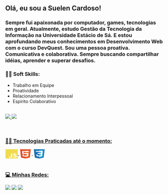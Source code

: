 ## Olá, eu sou a Suelen Cardoso!

<h3>Sempre fui apaixonada por computador, games, tecnologias em geral.
Atualmente, estudo Gestão da Tecnologia da Informação na Universidade Estácio de Sá.
E estou aprofundando meus conhecimentos em Desenvolvimento Web com o curso DevQuest.
Sou uma pessoa proativa. Comunicativa e colaborativa. 
Sempre buscando compartilhar idéias, aprender e superar desafios.</h3>

<h3>🧝‍♀️ Soft Skills:</h3>
<ul>
 <li>Trabalho em Equipe</li>
 <li>Proatividade</li>
 <li>Relacionamento Interpessoal</li>
 <li>Espirito Colaborativo</li>
</ul>

<br>
 
 <div>
   <a href="https://github.com/SuelenSCardoso">
   <img height="180em" src="https://github-readme-stats.vercel.app/api?username=SuelenSCardoso&show_icons=true&theme=tokyonight&include_all_commits=true&count_private=true"/>
   <img height="180em" src="https://github-readme-stats.vercel.app/api/top-langs/?username=SuelenSCardoso&layout=compact&langs_count=6&theme=tokyonight"/>

</div>
 
 <br> 
 
 

<div style="display: inline_block"><br>
 <h3>👩‍💻 Tecnologias Praticadas até o momento:</h3>
  <img align="center" alt="Js" height="30" width="40" src="https://raw.githubusercontent.com/devicons/devicon/master/icons/javascript/javascript-plain.svg">
  <img align="center" alt="HTML" height="30" width="40" src="https://raw.githubusercontent.com/devicons/devicon/master/icons/html5/html5-original.svg">
  <img align="center" alt="CSS" height="30" width="40" src="https://raw.githubusercontent.com/devicons/devicon/master/icons/css3/css3-original.svg">
</div>
 
 <br>
 

 
<div> 
 <h3>💻 Minhas Redes:</h3>
  <a href="https://instagram.com/scardosof"_blank"><img src="https://img.shields.io/badge/-Instagram-%23E4405F?style=for-the-badge&logo=instagram&logoColor=white" target="_blank"></a> 
  <a href = "http://sudavj@gmail.com"><img src="https://img.shields.io/badge/-Gmail-%23333?style=for-the-badge&logo=gmail&logoColor=white" target="_blank"></a>
  <a href="https://www.linkedin.com/in/suelen-cardoso-5aa786140" target="_blank"><img src="https://img.shields.io/badge/-LinkedIn-%230077B5?style=for-the-badge&logo=linkedin&logoColor=white" target="_blank"></a> 
 
 

</div>
